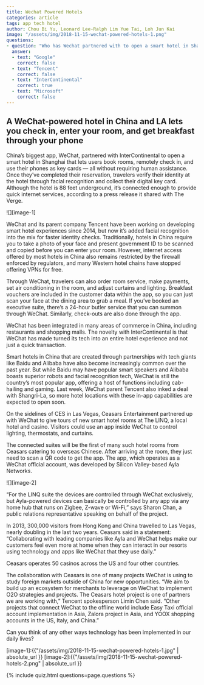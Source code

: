 ```yaml
---
title: Wechat Powered Hotels
categories: article
tags: app tech hotel
author: Chou Bi Yu, Leonard Lee-Ralph Lim Yue Tai, Loh Jun Kai
image: "/assets/img/2018-11-15-wechat-powered-hotels-1.png"
questions:
- question: "Who has Wechat partnered with to open a smart hotel in Shanghai?"
  answer:
  - text: "Google"
    correct: false
  - text: "Tencent"
    correct: false
  - text: "InterContinental"
    correct: true
  - text: "Microsoft"
    correct: false
---
```

## **A WeChat-powered hotel in China and LA lets you check in, enter your room, and get breakfast through your phone**
China’s biggest app, WeChat, partnered with InterContinental to open a smart hotel in Shanghai that lets users book rooms, remotely check in, and use their phones as key cards — all without requiring human assistance. Once they’ve completed their reservation, travelers verify their identity at the hotel through facial recognition and collect their digital key card. Although the hotel is 88 feet underground, it’s connected enough to provide quick internet services, according to a press release it shared with The Verge.

![][image-1]

WeChat and its parent company Tencent have been working on developing smart hotel experiences since 2014, but now it’s added facial recognition into the mix for faster identity checks. Traditionally, hotels in China require you to take a photo of your face and present government ID to be scanned and copied before you can enter your room. However, internet access offered by most hotels in China also remains restricted by the firewall enforced by regulators, and many Western hotel chains have stopped offering VPNs for free.

Through WeChat, travelers can also order room service, make payments, set air conditioning in the room, and adjust curtains and lighting. Breakfast vouchers are included in the customer data within the app, so you can just scan your face at the dining area to grab a meal. If you’ve booked an executive suite, there’s a 24-hour butler service that you can summon through WeChat. Similarly, check-outs are also done through the app.

WeChat has been integrated in many areas of commerce in China, including restaurants and shopping malls. The novelty with InterContinental is that WeChat has made turned its tech into an entire hotel experience and not just a quick transaction.

Smart hotels in China that are created through partnerships with tech giants like Baidu and Alibaba have also become increasingly common over the past year. But while Baidu may have popular smart speakers and Alibaba boasts superior robots and facial recognition tech, WeChat is still the country’s most popular app, offering a host of functions including cab-hailing and gaming. Last week, WeChat parent Tencent also inked a deal with Shangri-La, so more hotel locations with these in-app capabilities are expected to open soon.

On the sidelines of CES in Las Vegas, Ceasars Entertainment partnered up with WeChat to give tours of new smart hotel rooms at The LINQ, a local hotel and casino. Visitors could use an app inside WeChat to control lighting, thermostats, and curtains.

The connected suites will be the first of many such hotel rooms from Ceasars catering to overseas Chinese. After arriving at the room, they just need to scan a QR code to get the app. The app, which operates as a WeChat official account, was developed by Silicon Valley-based Ayla Networks.

![][image-2]

“For the LINQ suite the devices are controlled through WeChat exclusively, but Ayla-powered devices can basically be controlled by any app via any home hub that runs on Zigbee, Z-wave or Wi-Fi,” says Sharon Chan, a public relations representative speaking on behalf of the project.

In 2013, 300,000 visitors from Hong Kong and China travelled to Las Vegas, nearly doubling in the last two years. Ceasars said in a statement: “Collaborating with leading companies like Ayla and WeChat helps make our customers feel even more at home when they can interact in our resorts using technology and apps like WeChat that they use daily.”

Ceasars operates 50 casinos across the US and four other countries.

The collaboration with Ceasars is one of many projects WeChat is using to study foreign markets outside of China for new opportunities. “We aim to build up an ecosystem for merchants to leverage on WeChat to implement O2O strategies and projects. The Ceasars hotel project is one of partners we are working with,” Tencent spokesperson Limin Chen said. “Other projects that connect WeChat to the offline world include Easy Taxi official account implementation in Asia, Zalora project in Asia, and YOOX shopping accounts in the US, Italy, and China.”

Can you think of any other ways technology has been implemented in our daily lives?

[image-1]:{{"/assets/img/2018-11-15-wechat-powered-hotels-1.jpg" | absolute_url }}
[image-2]:{{"/assets/img/2018-11-15-wechat-powered-hotels-2.png" | absolute_url }}

{% include quiz.html questions=page.questions %}